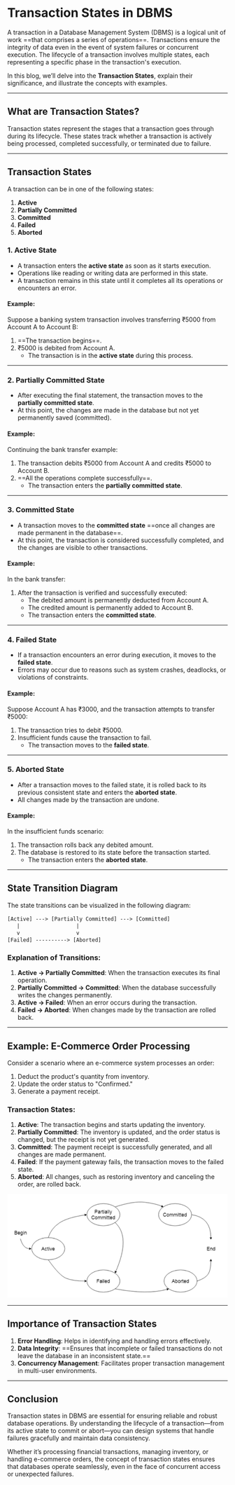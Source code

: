 # **Transaction States in DBMS**

A transaction in a Database Management System (DBMS) is a logical unit of work ==that comprises a series of operations==. Transactions ensure the integrity of data even in the event of system failures or concurrent execution. The lifecycle of a transaction involves multiple states, each representing a specific phase in the transaction's execution.

In this blog, we’ll delve into the **Transaction States**, explain their significance, and illustrate the concepts with examples.

---

## **What are Transaction States?**

Transaction states represent the stages that a transaction goes through during its lifecycle. These states track whether a transaction is actively being processed, completed successfully, or terminated due to failure.

---

## **Transaction States**

A transaction can be in one of the following states:

1. **Active**
2. **Partially Committed**
3. **Committed**
4. **Failed**
5. **Aborted**

### 1. **Active State**
- A transaction enters the **active state** as soon as it starts execution.
- Operations like reading or writing data are performed in this state.
- A transaction remains in this state until it completes all its operations or encounters an error.

#### **Example:**
Suppose a banking system transaction involves transferring ₹5000 from Account A to Account B:
1. ==The transaction begins==.
2. ₹5000 is debited from Account A.
   - The transaction is in the **active state** during this process.

---

### 2. **Partially Committed State**
- After executing the final statement, the transaction moves to the **partially committed state**.
- At this point, the changes are made in the database but not yet permanently saved (committed).

#### **Example:**
Continuing the bank transfer example:
1. The transaction debits ₹5000 from Account A and credits ₹5000 to Account B.
2. ==All the operations complete successfully==.
   - The transaction enters the **partially committed state**.

---

### 3. **Committed State**
- A transaction moves to the **committed state** ==once all changes are made permanent in the database==.
- At this point, the transaction is considered successfully completed, and the changes are visible to other transactions.

#### **Example:**
In the bank transfer:
1. After the transaction is verified and successfully executed:
   - The debited amount is permanently deducted from Account A.
   - The credited amount is permanently added to Account B.
   - The transaction enters the **committed state**.

---

### 4. **Failed State**
- If a transaction encounters an error during execution, it moves to the **failed state**.
- Errors may occur due to reasons such as system crashes, deadlocks, or violations of constraints.

#### **Example:**
Suppose Account A has ₹3000, and the transaction attempts to transfer ₹5000:
1. The transaction tries to debit ₹5000.
2. Insufficient funds cause the transaction to fail.
   - The transaction moves to the **failed state**.

---

### 5. **Aborted State**
- After a transaction moves to the failed state, it is rolled back to its previous consistent state and enters the **aborted state**.
- All changes made by the transaction are undone.

#### **Example:**
In the insufficient funds scenario:
1. The transaction rolls back any debited amount.
2. The database is restored to its state before the transaction started.
   - The transaction enters the **aborted state**.

---

## **State Transition Diagram**

The state transitions can be visualized in the following diagram:

```
[Active] ---> [Partially Committed] ---> [Committed]
   |                  |
   v                  v
[Failed] ----------> [Aborted]
```

### **Explanation of Transitions**:
1. **Active → Partially Committed**: When the transaction executes its final operation.
2. **Partially Committed → Committed**: When the database successfully writes the changes permanently.
3. **Active → Failed**: When an error occurs during the transaction.
4. **Failed → Aborted**: When changes made by the transaction are rolled back.

---

## **Example: E-Commerce Order Processing**

Consider a scenario where an e-commerce system processes an order:
1. Deduct the product's quantity from inventory.
2. Update the order status to "Confirmed."
3. Generate a payment receipt.

### Transaction States:
1. **Active**: The transaction begins and starts updating the inventory.
2. **Partially Committed**: The inventory is updated, and the order status is changed, but the receipt is not yet generated.
3. **Committed**: The payment receipt is successfully generated, and all changes are made permanent.
4. **Failed**: If the payment gateway fails, the transaction moves to the failed state.
5. **Aborted**: All changes, such as restoring inventory and canceling the order, are rolled back.


![alt text](image-16.png)


---

## **Importance of Transaction States**

1. **Error Handling**: Helps in identifying and handling errors effectively.
2. **Data Integrity**: ==Ensures that incomplete or failed transactions do not leave the database in an inconsistent state.==
3. **Concurrency Management**: Facilitates proper transaction management in multi-user environments.

---

## **Conclusion**

Transaction states in DBMS are essential for ensuring reliable and robust database operations. By understanding the lifecycle of a transaction—from its active state to commit or abort—you can design systems that handle failures gracefully and maintain data consistency.

Whether it’s processing financial transactions, managing inventory, or handling e-commerce orders, the concept of transaction states ensures that databases operate seamlessly, even in the face of concurrent access or unexpected failures.